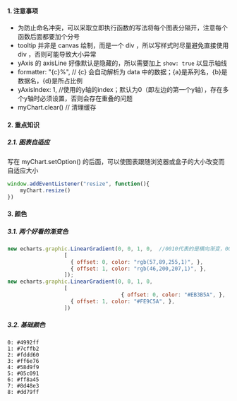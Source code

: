 #### 1. 注意事项

- 为防止命名冲突，可以采取立即执行函数的写法将每个图表分隔开，注意每个函数后面都要加个分号
-   tooltip 并非是 canvas 绘制，而是一个 div ，所以写样式时尽量避免直接使用 div ，否则可能导致大小异常
-   yAxis 的 axisLine 好像默认是隐藏的，所以需要加上 `show: true` 以显示轴线
-   formatter: "{c}%", // {c} 会自动解析为 data 中的数据；{a}是系列名，{b}是数据名，{d}是所占比例
-   yAxisIndex: 1, //使用的y轴的index；默认为0（即左边的第一个y轴），存在多个y轴时必须设置，否则会存在重叠的问题
- myChart.clear()  // 清理缓存

     







#### 2. 重点知识

##### 2.1. 图表自适应

写在 myChart.setOption() 的后面，可以使图表跟随浏览器或盒子的大小改变而自适应大小

```js
window.addEventListener("resize", function(){
	myChart.resize()
})
```



#### 3. 颜色

##### 3.1. 两个好看的渐变色

```js
new echarts.graphic.LinearGradient(0, 0, 1, 0,  //0010代表的是横向渐变，0001为纵向
                  [
                    { offset: 0, color: "rgb(57,89,255,1)", },
                    { offset: 1, color: "rgb(46,200,207,1)", },
                  ]);
new echarts.graphic.LinearGradient(0, 0, 1, 0,
                  [ 
  									{ offset: 0, color: "#EB3B5A", },
                    { offset: 1, color: "#FE9C5A", }, 
                  ])

```

##### 3.2. 基础颜色

```
0: #4992ff
1: #7cffb2
2: #fddd60
3: #ff6e76
4: #58d9f9
5: #05c091
6: #ff8a45
7: #8d48e3
8: #dd79ff
```

